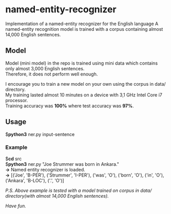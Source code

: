 # named-entity-recognizer
Implementation of a named-entity recognizer for the English language
A named-entity recognition model is trained with a corpus containing almost 14,000 English sentences.  
  
## Model  
Model (mini model) in the repo is trained using mini data which contains only almost 3,000 English sentences.  
Therefore, it does not perform well enough.  
  
I encourage you to train a new model on your own using the corpus in data/ directory.  
My training lasted almost 10 minutes on a device with 3,1 GHz Intel Core i7 processor.  
Training accuracy was **100%** where test accuracy was **97%**.  
  
## Usage  
$**python3**  ner.py  input-sentence  
  
### Example  
$**cd**  src  
$**python3** ner.py  "Joe Strummer was born in Ankara."  
**->** Named entity recognizer is loaded.  
**->** [('Joe', 'B-PER'), ('Strummer', 'I-PER'), ('was', 'O'), ('born', 'O'), ('in', 'O'), ('Ankara', 'B-LOC'), ('.', 'O')]
  
*P.S. Above example is tested with a model trained on corpus in data/ directory(with almost 14,000 English sentences).*   
  
*Have fun.*
